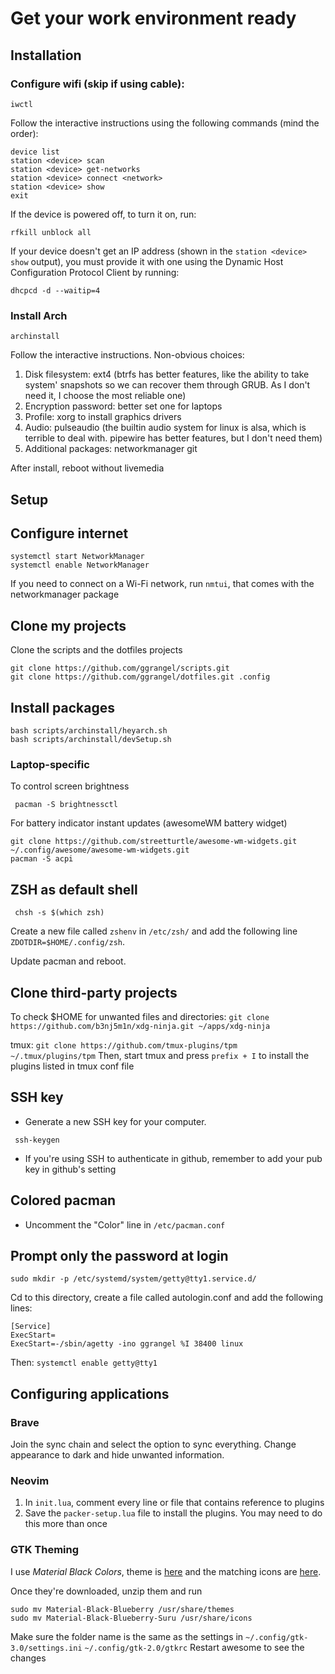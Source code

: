 # Get your work environment ready

## Installation

### Configure wifi (skip if using cable):
```shell
iwctl
```

Follow the interactive instructions using the following commands (mind the order):

```shell
device list
station <device> scan
station <device> get-networks
station <device> connect <network>
station <device> show
exit
```
If the device is powered off, to turn it on, run:

```shell
rfkill unblock all
```
If your device doesn't get an IP address (shown in the `station <device> show` output), you must provide it with one using the Dynamic Host Configuration Protocol Client by running:

```
dhcpcd -d --waitip=4
```

### Install Arch

```shell
archinstall
```

Follow the interactive instructions. Non-obvious choices:
1. Disk filesystem: ext4 (btrfs has better features, like the ability to take system' snapshots so we can recover them through GRUB. As I don't need it, I choose the most reliable one) 
2. Encryption password: better set one for laptops
3. Profile: xorg to install graphics drivers
4. Audio: pulseaudio (the builtin audio system for linux is alsa, which is terrible to deal with. pipewire has better features, but I don't need them)
5. Additional packages: networkmanager git

After install, reboot without livemedia
  
## Setup

## Configure internet

```shell
systemctl start NetworkManager
systemctl enable NetworkManager
```
If you need to connect on a Wi-Fi network, run `nmtui`, that comes with the networkmanager package

## Clone my projects

Clone the scripts and the dotfiles projects

```shell
git clone https://github.com/ggrangel/scripts.git
git clone https://github.com/ggrangel/dotfiles.git .config
```
## Install packages

```shell
bash scripts/archinstall/heyarch.sh
bash scripts/archinstall/devSetup.sh
```

### Laptop-specific

To control screen brightness
```shell
 pacman -S brightnessctl
```

For battery indicator instant updates (awesomeWM battery widget)

```shell
git clone https://github.com/streetturtle/awesome-wm-widgets.git ~/.config/awesome/awesome-wm-widgets.git
pacman -S acpi
```

## ZSH as default shell

```shell
 chsh -s $(which zsh)
```

Create a new file called `zshenv` in `/etc/zsh/` and add the following line `ZDOTDIR=$HOME/.config/zsh`. 
  
Update pacman and reboot.

## Clone third-party projects

To check $HOME for unwanted files and directories: `git clone https://github.com/b3nj5m1n/xdg-ninja.git ~/apps/xdg-ninja`

tmux: `git clone https://github.com/tmux-plugins/tpm ~/.tmux/plugins/tpm`
Then, start tmux and press `prefix + I` to install the plugins listed in tmux conf file

## SSH key

- Generate a new SSH key for your computer.

```shell
 ssh-keygen
```

- If you're using SSH to authenticate in github, remember to add your pub key in github's setting

## Colored pacman

- Uncomment the "Color" line in `/etc/pacman.conf`

## Prompt only the password at login

```shell
sudo mkdir -p /etc/systemd/system/getty@tty1.service.d/
```

Cd to this directory, create a file called autologin.conf and add the following lines:

```
[Service]
ExecStart=
ExecStart=-/sbin/agetty -ino ggrangel %I 38400 linux
```

Then: `systemctl enable getty@tty1`

## Configuring applications

### Brave

Join the sync chain and select the option to sync everything.
Change appearance to dark and hide unwanted information.

### Neovim

1. In `init.lua`, comment every line or file that contains reference to plugins
2. Save the `packer-setup.lua` file to install the plugins. You may need to do this more than once

### GTK Theming

I use *Material Black Colors*, theme is [here](https://www.gnome-look.org/p/1316887/) and the matching icons are [here](https://www.pling.com/p/1333360/).

Once they're downloaded, unzip them and run

```shell
sudo mv Material-Black-Blueberry /usr/share/themes
sudo mv Material-Black-Blueberry-Suru /usr/share/icons
```

Make sure the folder name is the same as the settings in `~/.config/gtk-3.0/settings.ini` `~/.config/gtk-2.0/gtkrc` 
Restart awesome to see the changes 

